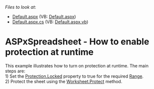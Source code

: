 <!-- default file list -->
*Files to look at*:

* [Default.aspx](./CS/Default.aspx) (VB: [Default.aspx](./VB/Default.aspx))
* [Default.aspx.cs](./CS/Default.aspx.cs) (VB: [Default.aspx.vb](./VB/Default.aspx.vb))
<!-- default file list end -->
# ASPxSpreadsheet - How to enable protection at runtime 


<p>This example illustrates how to turn on protection at runtime. The main steps are:<br />1) Set the <a href="https://documentation.devexpress.com/CoreLibraries/DevExpressSpreadsheetProtection_Lockedtopic.aspx">Protection.Locked</a> property to true for the required <a href="https://documentation.devexpress.com/CoreLibraries/clsDevExpressSpreadsheetRangetopic.aspx">Range</a>.<br />2) Protect the sheet using the <a href="https://documentation.devexpress.com/CoreLibraries/DevExpressSpreadsheetWorksheet_Protecttopic.aspx">Worksheet.Protect</a> method.</p>

<br/>


